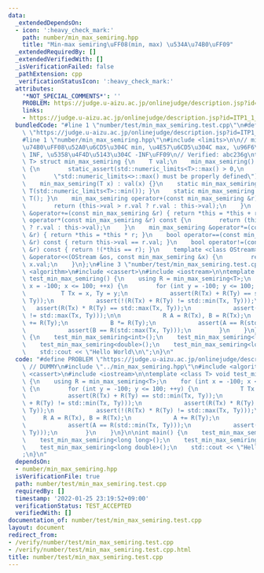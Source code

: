 ```yaml
---
data:
  _extendedDependsOn:
  - icon: ':heavy_check_mark:'
    path: number/min_max_semiring.hpp
    title: "Min-max semiring\uFF08(min, max) \u534A\u74B0\uFF09"
  _extendedRequiredBy: []
  _extendedVerifiedWith: []
  _isVerificationFailed: false
  _pathExtension: cpp
  _verificationStatusIcon: ':heavy_check_mark:'
  attributes:
    '*NOT_SPECIAL_COMMENTS*': ''
    PROBLEM: https://judge.u-aizu.ac.jp/onlinejudge/description.jsp?id=ITP1_1_A
    links:
    - https://judge.u-aizu.ac.jp/onlinejudge/description.jsp?id=ITP1_1_A
  bundledCode: "#line 1 \"number/test/min_max_semiring.test.cpp\"\n#define PROBLEM\
    \ \"https://judge.u-aizu.ac.jp/onlinejudge/description.jsp?id=ITP1_1_A\" // DUMMY\n\
    #line 1 \"number/min_max_semiring.hpp\"\n#include <limits>\n\n// min-max \u534A\
    \u74B0\uFF08\u52A0\u6CD5\u304C min, \u4E57\u6CD5\u304C max, \u96F6\u5143\u304C\
    \ INF, \u5358\u4F4D\u5143\u304C -INF\uFF09\n// Verified: abc236g\ntemplate <class\
    \ T> struct min_max_semiring {\n    T val;\n    min_max_semiring() : val(std::numeric_limits<T>::max())\
    \ {\n        static_assert(std::numeric_limits<T>::max() > 0,\n              \
    \        \"std::numeric_limits<>::max() must be properly defined\");\n    }\n\
    \    min_max_semiring(T x) : val(x) {}\n    static min_max_semiring id() { return\
    \ T(std::numeric_limits<T>::min()); }\n    static min_max_semiring max() { return\
    \ T(); }\n    min_max_semiring operator+(const min_max_semiring &r) const {\n\
    \        return (this->val > r.val ? r.val : this->val);\n    }\n    min_max_semiring\
    \ &operator+=(const min_max_semiring &r) { return *this = *this + r; }\n    min_max_semiring\
    \ operator*(const min_max_semiring &r) const {\n        return (this->val < r.val\
    \ ? r.val : this->val);\n    }\n    min_max_semiring &operator*=(const min_max_semiring\
    \ &r) { return *this = *this * r; }\n    bool operator==(const min_max_semiring\
    \ &r) const { return this->val == r.val; }\n    bool operator!=(const min_max_semiring\
    \ &r) const { return !(*this == r); }\n    template <class OStream> friend OStream\
    \ &operator<<(OStream &os, const min_max_semiring &x) {\n        return os <<\
    \ x.val;\n    }\n};\n#line 3 \"number/test/min_max_semiring.test.cpp\"\n#include\
    \ <algorithm>\n#include <cassert>\n#include <iostream>\n\ntemplate <class T> void\
    \ test_min_max_semiring() {\n    using R = min_max_semiring<T>;\n    for (int\
    \ x = -100; x <= 100; ++x) {\n        for (int y = -100; y <= 100; ++y) {\n  \
    \          T Tx = x, Ty = y;\n            assert(R(Tx) + R(Ty) == std::min(Tx,\
    \ Ty));\n            assert(!(R(Tx) + R(Ty) != std::min(Tx, Ty)));\n         \
    \   assert(R(Tx) * R(Ty) == std::max(Tx, Ty));\n            assert(!(R(Tx) * R(Ty)\
    \ != std::max(Tx, Ty)));\n\n            R A = R(Tx), B = R(Tx);\n            A\
    \ += R(Ty);\n            B *= R(Ty);\n            assert(A == R(std::min(Tx, Ty)));\n\
    \            assert(B == R(std::max(Tx, Ty)));\n        }\n    }\n}\n\nint main()\
    \ {\n    test_min_max_semiring<int>();\n    test_min_max_semiring<long long>();\n\
    \    test_min_max_semiring<double>();\n    test_min_max_semiring<long double>();\n\
    \    std::cout << \"Hello World\\n\";\n}\n"
  code: "#define PROBLEM \"https://judge.u-aizu.ac.jp/onlinejudge/description.jsp?id=ITP1_1_A\"\
    \ // DUMMY\n#include \"../min_max_semiring.hpp\"\n#include <algorithm>\n#include\
    \ <cassert>\n#include <iostream>\n\ntemplate <class T> void test_min_max_semiring()\
    \ {\n    using R = min_max_semiring<T>;\n    for (int x = -100; x <= 100; ++x)\
    \ {\n        for (int y = -100; y <= 100; ++y) {\n            T Tx = x, Ty = y;\n\
    \            assert(R(Tx) + R(Ty) == std::min(Tx, Ty));\n            assert(!(R(Tx)\
    \ + R(Ty) != std::min(Tx, Ty)));\n            assert(R(Tx) * R(Ty) == std::max(Tx,\
    \ Ty));\n            assert(!(R(Tx) * R(Ty) != std::max(Tx, Ty)));\n\n       \
    \     R A = R(Tx), B = R(Tx);\n            A += R(Ty);\n            B *= R(Ty);\n\
    \            assert(A == R(std::min(Tx, Ty)));\n            assert(B == R(std::max(Tx,\
    \ Ty)));\n        }\n    }\n}\n\nint main() {\n    test_min_max_semiring<int>();\n\
    \    test_min_max_semiring<long long>();\n    test_min_max_semiring<double>();\n\
    \    test_min_max_semiring<long double>();\n    std::cout << \"Hello World\\n\"\
    ;\n}\n"
  dependsOn:
  - number/min_max_semiring.hpp
  isVerificationFile: true
  path: number/test/min_max_semiring.test.cpp
  requiredBy: []
  timestamp: '2022-01-25 23:19:52+09:00'
  verificationStatus: TEST_ACCEPTED
  verifiedWith: []
documentation_of: number/test/min_max_semiring.test.cpp
layout: document
redirect_from:
- /verify/number/test/min_max_semiring.test.cpp
- /verify/number/test/min_max_semiring.test.cpp.html
title: number/test/min_max_semiring.test.cpp
---
```

